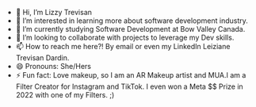 - 👋 Hi, I’m Lizzy Trevisan
- 👀 I’m interested in learning more about software development industry.
- 🌱 I’m currently studying Software Development at Bow Valley Canada.
- 💞️ I’m looking to collaborate with projects to leverage my Dev skills. 
- 📫 How to reach me here?! By email or even my LinkedIn Leiziane Trevisan Dardin.
- 😄 Pronouns: She/Hers
- ⚡ Fun fact: Love makeup, so I am an AR Makeup artist and MUA.I am a Filter Creator for Instagram and TikTok. I even won a Meta $$ Prize in 2022 with one of my Filters. ;)

<!---
LizzyTrevisan/LizzyTrevisan is a ✨ special ✨ repository because its `README.md` (this file) appears on your GitHub profile.
You can click the Preview link to take a look at your changes.
--->
